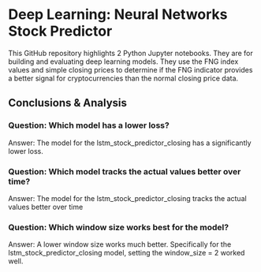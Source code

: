 # Deep Learning: Neural Networks Stock Predictor
This GitHub repository highlights 2 Python Jupyter notebooks. They are for building and evaluating deep learning models. They use the FNG index values and simple closing prices to determine if the FNG indicator provides a better signal for cryptocurrencies than the normal closing price data.

## Conclusions & Analysis

### Question: Which model has a lower loss?
Answer: The model for the lstm_stock_predictor_closing has a significantly lower loss. 
### Question: Which model tracks the actual values better over time?
Answer: The model for the lstm_stock_predictor_closing tracks the actual values better over time
### Question: Which window size works best for the model?
Answer: A lower window size works much better. Specifically for the lstm_stock_predictor_closing model, setting the window_size = 2 worked well.  
